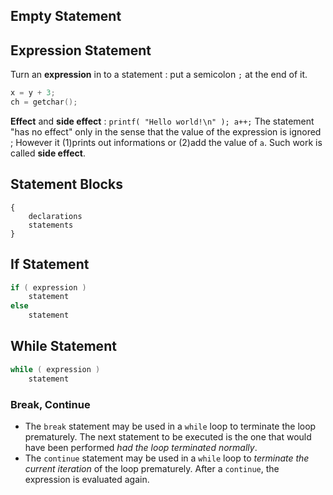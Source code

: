 

## Empty Statement
## Expression Statement

Turn an **expression** in to a statement : put a semicolon `;` at the end of it.
```c
x = y + 3;
ch = getchar();
```

**Effect** and **side effect** : `printf( "Hello world!\n" ); a++;` The statement "has no effect" only in the sense that the value of the expression is ignored ; However it (1)prints out informations or (2)add the value of `a`. Such work is called **side effect**.

## Statement Blocks
```
{
	declarations
	statements
}
```

## If Statement
```c
if ( expression )
	statement
else
	statement
```

## While Statement
```c
while ( expression )
	statement
```

### Break, Continue
- The `break` statement may be used in a `while` loop to terminate the loop prematurely. The next statement to be executed is the one that would have been performed *had the loop terminated normally*.
- The `continue` statement may be used in a `while` loop to *terminate the current iteration* of the loop prematurely. After a `continue`, the expression is evaluated again.

